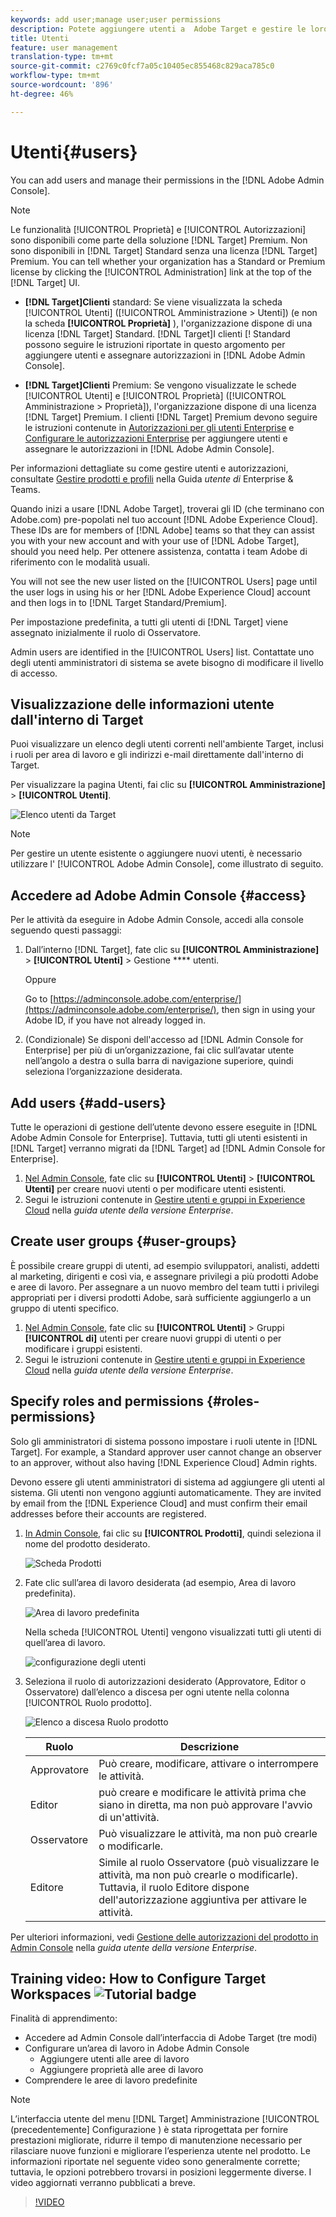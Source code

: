 ```yaml
---
keywords: add user;manage user;user permissions
description: Potete aggiungere utenti a  Adobe Target e gestire le loro autorizzazioni in Adobe Admin Console.
title: Utenti
feature: user management
translation-type: tm+mt
source-git-commit: c2769c0fcf7a05c10405ec855468c829aca785c0
workflow-type: tm+mt
source-wordcount: '896'
ht-degree: 46%

---
```



# Utenti{#users}

You can add users and manage their permissions in the [!DNL Adobe Admin Console].

>[!NOTE]
>
>Le funzionalità [!UICONTROL Proprietà] e [!UICONTROL Autorizzazioni] sono disponibili come parte della soluzione [!DNL Target] Premium. Non sono disponibili in [!DNL Target] Standard senza una licenza [!DNL Target] Premium.
>You can tell whether your organization has a Standard or Premium license by clicking the [!UICONTROL Administration] link at the top of the [!DNL Target] UI.
>
>* **[!DNL Target]Clienti** standard: Se viene visualizzata la scheda [!UICONTROL Utenti] ([!UICONTROL Amministrazione > Utenti]) (e non la scheda **[!UICONTROL Proprietà]** ), l&#39;organizzazione dispone di una licenza [!DNL Target] Standard. [!DNL Target]I clienti [! Standard possono seguire le istruzioni riportate in questo argomento per aggiungere utenti e assegnare autorizzazioni in [!DNL Adobe Admin Console].
   >
   >
* **[!DNL Target]Clienti** Premium: Se vengono visualizzate le schede [!UICONTROL Utenti] e [!UICONTROL Proprietà] ([!UICONTROL Amministrazione > Proprietà]), l&#39;organizzazione dispone di una licenza [!DNL Target] Premium. I clienti [!DNL Target] Premium devono seguire le istruzioni contenute in [Autorizzazioni per gli utenti Enterprise](/help/administrating-target/c-user-management/property-channel/property-channel.md) e [Configurare le autorizzazioni Enterprise](/help/administrating-target/c-user-management/property-channel/properties-overview.md) per aggiungere utenti e assegnare le autorizzazioni in [!DNL Adobe Admin Console].
>
>
Per informazioni dettagliate su come gestire utenti e autorizzazioni, consultate [Gestire prodotti e profili](https://helpx.adobe.com/enterprise/using/manage-products-and-profiles.html) nella Guida *utente di* Enterprise &amp; Teams.

Quando inizi a usare [!DNL Adobe Target], troverai gli ID (che terminano con Adobe.com) pre-popolati nel tuo account [!DNL Adobe Experience Cloud]. These IDs are for members of [!DNL Adobe] teams so that they can assist you with your new account and with your use of [!DNL Adobe Target], should you need help. Per ottenere assistenza, contatta i team Adobe di riferimento con le modalità usuali.

You will not see the new user listed on the [!UICONTROL Users] page until the user logs in using his or her [!DNL Adobe Experience Cloud] account and then logs in to [!DNL Target Standard/Premium].

Per impostazione predefinita, a tutti gli utenti di [!DNL Target] viene assegnato inizialmente il ruolo di Osservatore.

Admin users are identified in the [!UICONTROL Users] list. Contattate uno degli utenti amministratori di sistema se avete bisogno di modificare il livello di accesso.

## Visualizzazione delle informazioni utente dall&#39;interno di Target

Puoi visualizzare un elenco degli utenti correnti nell&#39;ambiente Target, inclusi i ruoli per area di lavoro e gli indirizzi e-mail direttamente dall&#39;interno di Target.

Per visualizzare la pagina Utenti, fai clic su **[!UICONTROL Amministrazione]** > **[!UICONTROL Utenti]**.

![Elenco utenti da Target](/help/administrating-target/c-user-management/c-user-management/assets/user-list-target.png)

>[!NOTE]
>
>Per gestire un utente esistente o aggiungere nuovi utenti, è necessario utilizzare l&#39; [!UICONTROL Adobe Admin Console], come illustrato di seguito.

## Accedere ad Adobe Admin Console {#access}

Per le attività da eseguire in Adobe Admin Console, accedi alla console seguendo questi passaggi:

1. Dall’interno [!DNL Target], fate clic su **[!UICONTROL Amministrazione]** > **[!UICONTROL Utenti]** > Gestione **** utenti.

   Oppure

   Go to [https://adminconsole.adobe.com/enterprise/](https://adminconsole.adobe.com/enterprise/), then sign in using your Adobe ID, if you have not already logged in.

1. (Condizionale) Se disponi dell&#39;accesso ad [!DNL Admin Console for Enterprise] per più di un’organizzazione, fai clic sull’avatar utente nell’angolo a destra o sulla barra di navigazione superiore, quindi seleziona l’organizzazione desiderata.

## Add users {#add-users}

Tutte le operazioni di gestione dell’utente devono essere eseguite in [!DNL Adobe Admin Console for Enterprise]. Tuttavia, tutti gli utenti esistenti in [!DNL Target] verranno migrati da [!DNL Target] ad [!DNL Admin Console for Enterprise].

1. [Nel Admin Console](/help/administrating-target/c-user-management/c-user-management/user-management.md#section_79796E0227D048F59BAE0AB02E544EBE), fate clic su **[!UICONTROL Utenti]** > **[!UICONTROL Utenti]** per creare nuovi utenti o per modificare utenti esistenti.
1. Segui le istruzioni contenute in [Gestire utenti e gruppi in Experience Cloud](https://helpx.adobe.com/enterprise/help/users.html) nella *guida utente della versione Enterprise*.

## Create user groups {#user-groups}

È possibile creare gruppi di utenti, ad esempio sviluppatori, analisti, addetti al marketing, dirigenti e così via, e assegnare privilegi a più prodotti Adobe e aree di lavoro. Per assegnare a un nuovo membro del team tutti i privilegi appropriati per i diversi prodotti Adobe, sarà sufficiente aggiungerlo a un gruppo di utenti specifico.

1. [Nel Admin Console](/help/administrating-target/c-user-management/c-user-management/user-management.md#section_79796E0227D048F59BAE0AB02E544EBE), fate clic su **[!UICONTROL Utenti]** > Gruppi **[!UICONTROL di]** utenti per creare nuovi gruppi di utenti o per modificare i gruppi esistenti.
1. Segui le istruzioni contenute in [Gestire utenti e gruppi in Experience Cloud](https://helpx.adobe.com/enterprise/help/users.html) nella *guida utente della versione Enterprise*.

## Specify roles and permissions {#roles-permissions}

Solo gli amministratori di sistema possono impostare i ruoli utente in [!DNL Target]. For example, a Standard approver user cannot change an observer to an approver, without also having [!DNL Experience Cloud] Admin rights.

Devono essere gli utenti amministratori di sistema ad aggiungere gli utenti al sistema. Gli utenti non vengono aggiunti automaticamente. They are invited by email from the [!DNL Experience Cloud] and must confirm their email addresses before their accounts are registered.

1. [In Admin Console](/help/administrating-target/c-user-management/c-user-management/user-management.md#section_79796E0227D048F59BAE0AB02E544EBE), fai clic su **[!UICONTROL Prodotti]**, quindi seleziona il nome del prodotto desiderato.

   ![Scheda Prodotti](/help/administrating-target/c-user-management/c-user-management/assets/workspace-publisher.png)

1. Fate clic sull’area di lavoro desiderata (ad esempio, Area di lavoro predefinita).

   ![Area di lavoro predefinita](/help/administrating-target/c-user-management/c-user-management/assets/default-workspace-new.png)

   Nella scheda [!UICONTROL Utenti] vengono visualizzati tutti gli utenti di quell’area di lavoro.

   ![configurazione degli utenti](/help/administrating-target/c-user-management/c-user-management/assets/configuration_users-new-publisher.png)

1. Seleziona il ruolo di autorizzazioni desiderato (Approvatore, Editor o Osservatore) dall’elenco a discesa per ogni utente nella colonna [!UICONTROL Ruolo prodotto].

   ![Elenco a discesa Ruolo prodotto](/help/administrating-target/c-user-management/c-user-management/assets/product-role-new.png)

   | Ruolo | Descrizione |
   |--- |--- |
   | Approvatore | Può creare, modificare, attivare o interrompere le attività. |
   | Editor | può creare e modificare le attività prima che siano in diretta, ma non può approvare l&#39;avvio di un&#39;attività. |
   | Osservatore | Può visualizzare le attività, ma non può crearle o modificarle. |
   | Editore | Simile al ruolo Osservatore (può visualizzare le attività, ma non può crearle o modificarle). Tuttavia, il ruolo Editore dispone dell&#39;autorizzazione aggiuntiva per attivare le attività. |

Per ulteriori informazioni, vedi [Gestione delle autorizzazioni del prodotto in Admin Console](https://helpx.adobe.com/enterprise/help/manage-permissions-and-roles.html) nella *guida utente della versione Enterprise*.

## Training video: How to Configure Target Workspaces ![Tutorial badge](/help/assets/tutorial.png)

Finalità di apprendimento:

* Accedere ad Admin Console dall’interfaccia di Adobe Target (tre modi)
* Configurare un’area di lavoro in Adobe Admin Console
   * Aggiungere utenti alle aree di lavoro
   * Aggiungere proprietà alle aree di lavoro
* Comprendere le aree di lavoro predefinite

>[!NOTE]
>
>L’interfaccia utente del menu [!DNL Target] Amministrazione [!UICONTROL (precedentemente] Configurazione ) è stata riprogettata per fornire prestazioni migliorate, ridurre il tempo di manutenzione necessario per rilasciare nuove funzioni e migliorare l’esperienza utente nel prodotto. Le informazioni riportate nel seguente video sono generalmente corrette; tuttavia, le opzioni potrebbero trovarsi in posizioni leggermente diverse. I video aggiornati verranno pubblicati a breve.

>[!VIDEO](https://video.tv.adobe.com/v/19463/)

